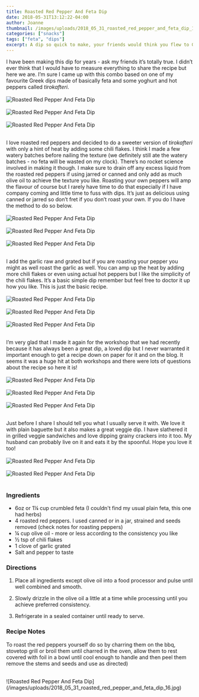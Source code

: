 ```yaml
---
title: Roasted Red Pepper And Feta Dip
date: 2018-05-31T13:12:22-04:00
author: Joanne
thumbnail: /images/uploads/2018_05_31_roasted_red_pepper_and_feta_dip_1.jpg
categories: ["snacks"]
tags: ["feta", "dips"]
excerpt: A dip so quick to make, your friends would think you flew to Greece to get it
---
```


I have been making this dip for years - ask my friends it’s totally true. I didn’t ever think that I would have to measure everything to share the recipe but here we are. I’m sure I came up with this combo based on one of my favourite Greek dips made of basically feta and some yoghurt and hot peppers called _tirokafteri_.
</br>
</br>
![Roasted Red Pepper And Feta Dip](/images/uploads/2018_05_31_roasted_red_pepper_and_feta_dip_2.jpg)
</br>
</br>
![Roasted Red Pepper And Feta Dip](/images/uploads/2018_05_31_roasted_red_pepper_and_feta_dip_3.jpg)
</br>
</br>
![Roasted Red Pepper And Feta Dip](/images/uploads/2018_05_31_roasted_red_pepper_and_feta_dip_4.jpg)
</br>
</br>

I love roasted red peppers and decided to do a sweeter version of _tirokafteri_ with only a hint of heat by adding some chili flakes. I think I made a few watery batches before nailing the texture (we definitely still ate the watery batches - no feta will be wasted on my clock). There’s no rocket science involved in making it though. I make sure to drain off any excess liquid from the roasted red peppers if using jarred or canned and only add as much olive oil to achieve the texture you like.  Roasting your own peppers will amp the flavour of course but I rarely have time to do that especially if I have company coming and little time to fuss with dips. It’s just as delicious using canned or jarred so don’t fret if you don’t roast your own. If you do I have the method to do so below.
</br>
</br>
![Roasted Red Pepper And Feta Dip](/images/uploads/2018_05_31_roasted_red_pepper_and_feta_dip_5.jpg)
</br>
</br>
![Roasted Red Pepper And Feta Dip](/images/uploads/2018_05_31_roasted_red_pepper_and_feta_dip_6.jpg)
</br>
</br>
![Roasted Red Pepper And Feta Dip](/images/uploads/2018_05_31_roasted_red_pepper_and_feta_dip_7.jpg)
</br>
</br>

I add the garlic raw and grated but if you are roasting your pepper you might as well roast the garlic as well. You can amp up the heat by adding more chili flakes or even using actual hot peppers but I like the simplicity of the chili flakes. It’s a basic simple dip remember but feel free to doctor it up how you like. This is just the basic recipe.
</br>
</br>
![Roasted Red Pepper And Feta Dip](/images/uploads/2018_05_31_roasted_red_pepper_and_feta_dip_8.jpg)
</br>
</br>
![Roasted Red Pepper And Feta Dip](/images/uploads/2018_05_31_roasted_red_pepper_and_feta_dip_9.jpg)
</br>
</br>
![Roasted Red Pepper And Feta Dip](/images/uploads/2018_05_31_roasted_red_pepper_and_feta_dip_10.jpg)
</br>
</br>

I’m very glad that I made it again for the workshop that we had recently because it has always been a great dip, a loved dip but I never warranted it important enough to get a recipe down on paper for it and on the blog. It seems it was a huge hit at both workshops and there were lots of questions about the recipe so here it is!
</br>
</br>
![Roasted Red Pepper And Feta Dip](/images/uploads/2018_05_31_roasted_red_pepper_and_feta_dip_11.jpg)
</br>
</br>
![Roasted Red Pepper And Feta Dip](/images/uploads/2018_05_31_roasted_red_pepper_and_feta_dip_12.jpg)
</br>
</br>
![Roasted Red Pepper And Feta Dip](/images/uploads/2018_05_31_roasted_red_pepper_and_feta_dip_13.jpg)
</br>
</br>

Just before I share I should tell you what I usually serve it with. We love it with plain baguette but it also makes a great veggie dip.  I have slathered it in grilled veggie sandwiches and love dipping grainy crackers into it too. My husband can probably live on it and eats it by the spoonful. Hope you love it too!
</br>
</br>
![Roasted Red Pepper And Feta Dip](/images/uploads/2018_05_31_roasted_red_pepper_and_feta_dip_14.jpg)
</br>
</br>
![Roasted Red Pepper And Feta Dip](/images/uploads/2018_05_31_roasted_red_pepper_and_feta_dip_15.jpg)
</br>
</br>

### Ingredients

* 6oz or 1&frac14; cup crumbled feta (I couldn't find my usual plain feta, this one had herbs)
* 4 roasted red peppers. I used canned or in a jar, strained and seeds removed (check notes for roasting peppers)
* &frac14; cup olive oil - more or less according to the consistency you like 
* &frac12; tsp of chili flakes 
* 1 clove of garlic grated 
* Salt and pepper to taste 

### Directions 

1. Place all ingredients except olive oil into a food processor and pulse until well combined and smooth. 

1. Slowly drizzle in the olive oil a little at a time while processing until you achieve preferred consistency. 

1. Refrigerate in a sealed container until ready to serve. 

### Recipe Notes
To roast the red peppers yourself do so by charring them on the bbq, stovetop grill or broil them until charred in the oven, allow them to rest covered with foil in a bowl until cool enough to handle and then peel them remove the stems and seeds and use as directed)

</br>
![Roasted Red Pepper And Feta Dip](/images/uploads/2018_05_31_roasted_red_pepper_and_feta_dip_16.jpg)
